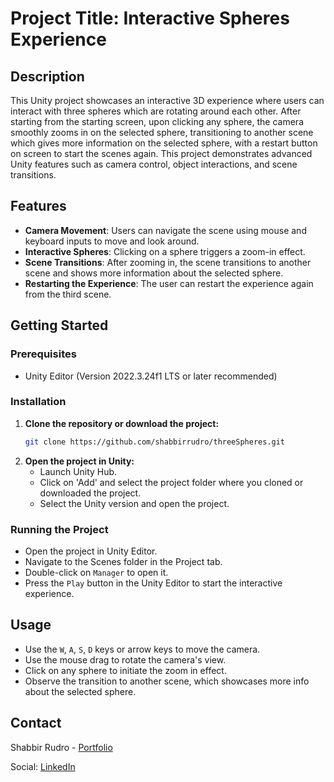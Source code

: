 # Project Title: Interactive Spheres Experience

## Description
This Unity project showcases an interactive 3D experience where users can interact with three spheres which are rotating around each other. After starting from the starting screen, upon clicking any sphere, the camera smoothly zooms in on the selected sphere, transitioning to another scene which gives more information on the selected sphere, with a restart button on screen to start the scenes again. This project demonstrates advanced Unity features such as camera control, object interactions, and scene transitions.

## Features
- **Camera Movement**: Users can navigate the scene using mouse and keyboard inputs to move and look around.
- **Interactive Spheres**: Clicking on a sphere triggers a zoom-in effect.
- **Scene Transitions**: After zooming in, the scene transitions to another scene and shows more information about the selected sphere.
- **Restarting the Experience**: The user can restart the experience again from the third scene.

## Getting Started

### Prerequisites
- Unity Editor (Version 2022.3.24f1 LTS or later recommended)

### Installation
1. **Clone the repository or download the project:**
    ```bash
    git clone https://github.com/shabbirrudro/threeSpheres.git
    ```
2. **Open the project in Unity:**
    - Launch Unity Hub.
    - Click on 'Add' and select the project folder where you cloned or downloaded the project.
    - Select the Unity version and open the project.

### Running the Project
- Open the project in Unity Editor.
- Navigate to the Scenes folder in the Project tab.
- Double-click on `Manager` to open it.
- Press the `Play` button in the Unity Editor to start the interactive experience.

## Usage
- Use the `W`, `A`, `S`, `D` keys or arrow keys to move the camera.
- Use the mouse drag to rotate the camera's view.
- Click on any sphere to initiate the zoom in effect.
- Observe the transition to another scene, which showcases more info about the selected sphere.


## Contact
Shabbir Rudro - [Portfolio](https://shabbirrudro.wixsite.com/portfolio)

Social: [LinkedIn](https://www.linkedin.com/in/shabbirrudro/) 
